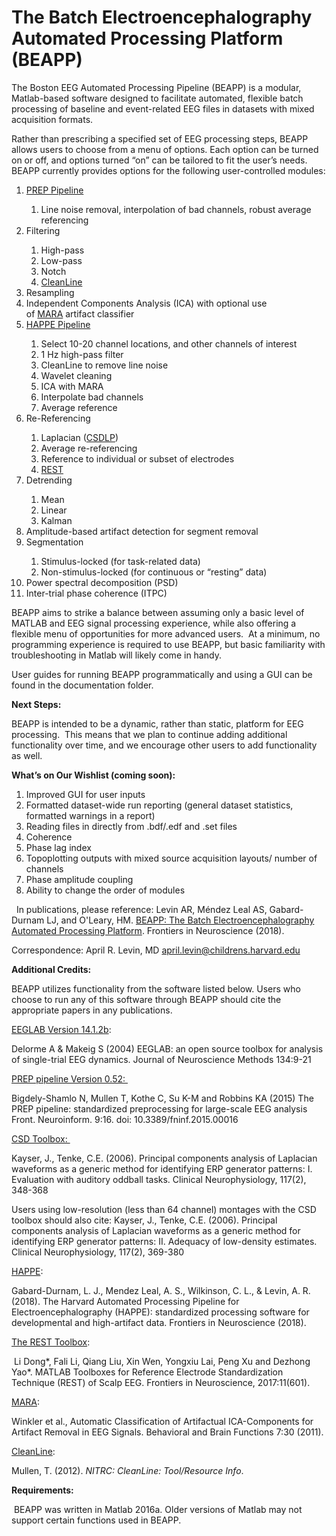 # The Batch Electroencephalography Automated Processing Platform (BEAPP)
<p>The Boston EEG Automated Processing Pipeline (BEAPP) is a modular, Matlab-based software designed to facilitate automated, flexible batch processing of baseline and event-related EEG files in datasets with mixed acquisition formats.</p>
<p>Rather than prescribing a specified set of EEG processing steps, BEAPP allows users to choose from a menu of options. Each option can be turned on or off, and options turned &ldquo;on&rdquo; can be tailored to fit the user&rsquo;s needs.&nbsp; BEAPP currently provides options for the following user-controlled modules:</p>
<ol>
<li><a href="http://journal.frontiersin.org/article/10.3389/fninf.2015.00016/full">PREP Pipeline</a></li>
<ol>
<li>Line noise removal, interpolation of bad channels, robust average referencing</li>
</ol>
<li>Filtering</li>
<ol>
<li>High-pass</li>
<li>Low-pass</li>
<li>Notch</li>
<li><a href="http://www.nitrc.org/projects/cleanline">CleanLine</a></li>
</ol>
<li>Resampling</li>
<li>Independent Components Analysis (ICA) with optional use of&nbsp;<a href="https://github.com/irenne/MARA">MARA</a>&nbsp;artifact classifier</li>
<li><a href="https://www.frontiersin.org/articles/10.3389/fnins.2018.00097/full">HAPPE Pipeline</a></li>
<ol>
<li>Select 10-20 channel locations, and other channels of interest</li>
<li>1 Hz high-pass filter</li>
<li>CleanLine to remove line noise</li>
<li>Wavelet cleaning</li>
<li>ICA with MARA</li>
<li>Interpolate bad channels</li>
<li>Average reference</li>
</ol>
<li>Re-Referencing</li>
<ol>
<li>Laplacian (<a href="http://psychophysiology.cpmc.columbia.edu/Software/CSDtoolbox/">CSDLP</a>)</li>
<li>Average re-referencing</li>
<li>Reference to individual or subset of electrodes</li>
<li><a href="https://www.frontiersin.org/articles/10.3389/fnins.2017.00601/full">REST</a></li>
</ol>
<li>Detrending</li>
<ol>
<li>Mean</li>
<li>Linear</li>
<li>Kalman</li>
</ol>
<li>Amplitude-based artifact detection for segment removal</li>
<li>Segmentation</li>
<ol>
<li>Stimulus-locked (for task-related data)</li>
<li>Non-stimulus-locked (for continuous or &ldquo;resting&rdquo; data)</li>
</ol>
<li>Power spectral decomposition (PSD)</li>
<li>Inter-trial phase coherence (ITPC)</li>
</ol>
<p>BEAPP aims to strike a balance between assuming only a basic level of MATLAB and EEG signal processing experience, while also offering a flexible menu of opportunities for more advanced users.&nbsp; At a minimum, no programming experience is required to use BEAPP, but basic familiarity with troubleshooting in Matlab will likely come in handy.</p>
<p>User guides for running BEAPP programmatically and using a GUI can be found in the documentation folder.</p>
<p><strong>Next Steps:</strong></p>
<p>BEAPP is intended to be a dynamic, rather than static, platform for EEG processing.&nbsp; This means that we plan to continue adding additional functionality over time, and we encourage other users to add functionality as well.&nbsp;</p>
<p><strong>What&rsquo;s on Our Wishlist (coming soon):</strong></p>
<ol>
<li>Improved GUI for user inputs</li>
<li>Formatted dataset-wide run reporting (general dataset statistics, formatted warnings in a report)</li>
<li>Reading files in directly from .bdf/.edf and .set files</li>
<li>Coherence</li>
<li>Phase lag index</li>
<li>Topoplotting outputs with mixed source acquisition layouts/ number of channels</li>
<li>Phase amplitude coupling</li>
<li>Ability to change the order of modules</li>
</ol>
<p>&nbsp; In publications, please reference: 
 Levin AR, Méndez Leal AS, Gabard-Durnam LJ, and O'Leary, HM. 
<a href="https://www.frontiersin.org/articles/10.3389/fnins.2018.00513/full"> BEAPP: The Batch Electroencephalography Automated Processing Platform</a>. Frontiers in Neuroscience (2018).

<p>Correspondence: April R. Levin, MD&nbsp;<a href="mailto:april.levin@childrens.harvard.edu">april.levin@childrens.harvard.edu</a></p>
<p><strong>Additional Credits: </strong></p>
<p>BEAPP utilizes functionality from the software listed below. Users who choose to run any of this software through BEAPP should cite the appropriate papers in any publications.</p>
<p><a href="http://sccn.ucsd.edu/wiki/EEGLAB_revision_history_version_14">EEGLAB Version 14.1.2b</a>:</p>
<p>Delorme A &amp; Makeig S (2004) EEGLAB: an open source toolbox for analysis of single-trial EEG dynamics. Journal of Neuroscience Methods 134:9-21</p>
<p><a href="https://github.com/VisLab/EEG-Clean-Tools">PREP pipeline Version 0.52:&nbsp;</a></p>
<p>Bigdely-Shamlo N, Mullen T, Kothe C, Su K-M and Robbins KA (2015) The PREP pipeline: standardized preprocessing for large-scale EEG analysis Front. Neuroinform. 9:16. doi: 10.3389/fninf.2015.00016</p>
<p><a href="http://psychophysiology.cpmc.columbia.edu/Software/CSDtoolbox/">CSD Toolbox:&nbsp;</a></p>
<p>Kayser, J., Tenke, C.E. (2006). Principal components analysis of Laplacian waveforms as a generic method for identifying ERP generator patterns: I. Evaluation with auditory oddball tasks. Clinical Neurophysiology, 117(2), 348-368</p>
<p>Users using low-resolution (less than 64 channel) montages with the CSD toolbox should also cite: Kayser, J., Tenke, C.E. (2006). Principal components analysis of Laplacian waveforms as a generic method for identifying ERP generator patterns: II. Adequacy of low-density estimates. Clinical Neurophysiology, 117(2), 369-380</p>
<p><a href="https://www.frontiersin.org/articles/10.3389/fnins.2018.00097/full">HAPPE</a>:</p>
<p>Gabard-Durnam, L. J., Mendez Leal, A. S., Wilkinson, C. L., &amp; Levin, A. R. (2018). The Harvard Automated Processing Pipeline for Electroencephalography (HAPPE): standardized processing software for developmental and high-artifact data. Frontiers in Neuroscience (2018).</p>
<p><a href="https://www.frontiersin.org/articles/10.3389/fnins.2017.00601/full">The REST Toolbox</a>:</p>
<p>&nbsp;Li Dong*, Fali Li, Qiang Liu, Xin Wen, Yongxiu Lai, Peng Xu and Dezhong Yao*. MATLAB Toolboxes for Reference Electrode Standardization Technique (REST) of Scalp EEG. Frontiers in Neuroscience, 2017:11(601).</p>
<p><a href="https://irenne.github.io/artifacts/">MARA</a>:</p>
<p>Winkler et al., Automatic Classification of Artifactual ICA-Components for Artifact Removal in EEG Signals. Behavioral and Brain Functions 7:30 (2011).</p>
<p><a href="http://www.nitrc.org/projects/cleanline">CleanLine</a>:</p>
<p>Mullen, T. (2012).&nbsp;<em>NITRC: CleanLine: Tool/Resource Info</em>.</p>
<p><strong>Requirements:</strong></p>
<p>&nbsp;BEAPP was written in Matlab 2016a. Older versions of Matlab may not support certain functions used in BEAPP.</p>
<p>&nbsp;</p>
